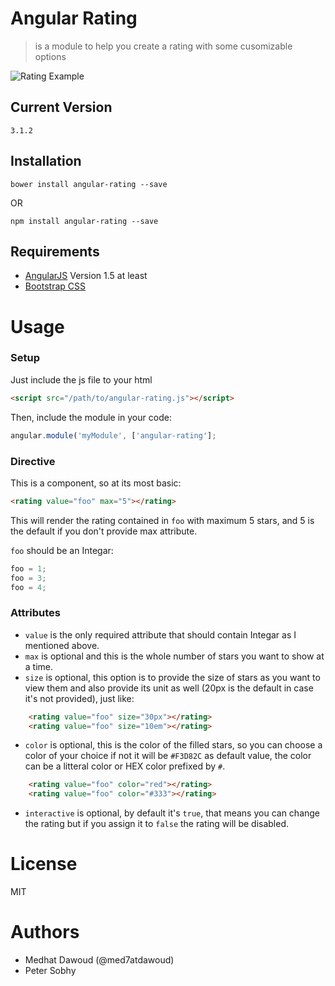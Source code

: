 # Angular Rating 

> is a module to help you create a rating with some cusomizable options

![Rating Example](http://i.imgur.com/IRdJuov.jpg)

Current Version
---------------
```
3.1.2
```

Installation
------------
```
bower install angular-rating --save
```
OR
```
npm install angular-rating --save
```

Requirements
------------

- [AngularJS](http://angularjs.org) Version 1.5 at least
- [Bootstrap CSS](http://getbootstrap.com) 

Usage
=====

### Setup

Just include the js file to your html

```html
<script src="/path/to/angular-rating.js"></script>
```

Then, include the module in your code:

```javascript
angular.module('myModule', ['angular-rating'];
```

### Directive

This is a component, so at its most basic:

```html
<rating value="foo" max="5"></rating>
```

This will render the rating contained in `foo` with maximum 5 stars, and 5 is the default if you don't provide max attribute.

`foo` should be an Integar:

```javascript
foo = 1;
foo = 3;
foo = 4;
```

### Attributes

- `value` is the only required attribute that should contain Integar as I mentioned above.
- `max` is optional and this is the whole number of stars you want to show at a time.
- `size` is optional, this option is to provide the size of stars as you want to view them and also provide its unit as well (20px is the default in case it's not provided), just like:
```html
    <rating value="foo" size="30px"></rating>
    <rating value="foo" size="10em"></rating>
```
- `color` is optional, this is the color of the filled stars, so you can choose a color of your choice if not it will be `#F3D82C` as default value, 
the color can be a litteral color or HEX color prefixed by `#`.
```html
    <rating value="foo" color="red"></rating>
    <rating value="foo" color="#333"></rating>
```
- `interactive` is optional, by default it's `true`, that means you can change the rating but if you assign it to `false` the rating will be disabled.

License
=======

MIT

Authors
=======

- Medhat Dawoud (@med7atdawoud)
- Peter Sobhy
